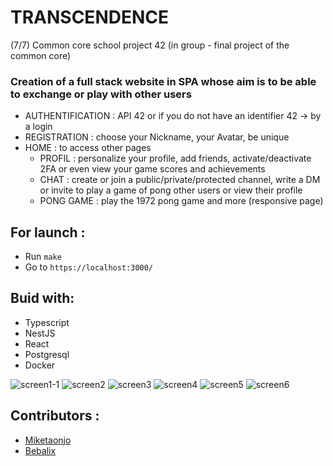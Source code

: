 # TRANSCENDENCE

(7/7) Common core school project 42 (in group - final project of the common core)

### Creation of a full stack website in SPA whose aim is to be able to exchange or play with other users

- AUTHENTIFICATION : API 42 or if you do not have an identifier 42 -> by a login
- REGISTRATION : choose your Nickname, your Avatar, be unique 
- HOME : to access other pages
  - PROFIL : personalize your profile, add friends, activate/deactivate 2FA or even view your game scores and achievements
  - CHAT : create or join a public/private/protected channel, write a DM or invite to play a game of pong other users or view their profile
  - PONG GAME : play the 1972 pong game and more (responsive page)

## For launch : 
  -  Run `make`
  -  Go to `https://localhost:3000/`

## Buid with:
  + Typescript
  + NestJS
  + React
  + Postgresql
  + Docker

![screen1-1](https://github.com/Clairjordi/Transcendence/assets/88725985/2a5bf63f-2ef8-4af9-a6cf-ab3031953edc)
![screen2](https://github.com/Clairjordi/Transcendence/assets/88725985/b50c246e-b1f7-4a75-b320-ed90fb807efa)
![screen3](https://github.com/Clairjordi/Transcendence/assets/88725985/cbe658ef-6ebc-4c0f-847e-26e5aa64b547)
![screen4](https://github.com/Clairjordi/Transcendence/assets/88725985/53a0dc9e-be09-4cf9-ac54-a842b156295f)
![screen5](https://github.com/Clairjordi/Transcendence/assets/88725985/7c7a0076-3abd-4bb2-a41f-62fd53adeb7f)
![screen6](https://github.com/Clairjordi/Transcendence/assets/88725985/8d9fec49-4f95-4b95-94e7-5a2b95efc8a2)





## Contributors :
  - [Miketaonjo](https://github.com/miketaonjo)
  - [Bebalix](https://github.com/Bebalix)
